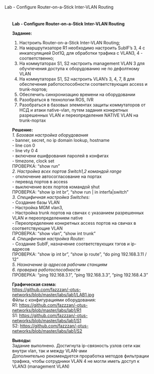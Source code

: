 Lab - Configure Router-on-a-Stick Inter-VLAN Routing

<div class="preview__inner-2" style="padding: 10px 25px 343px;"><div class="cl-preview-section"><p><strong>Lab - Configure Router-on-a-Stick Inter-VLAN Routing</strong></p>
</div><div class="cl-preview-section"><p><strong>Задание:</strong></p>
</div><div class="cl-preview-section"><ol>
<li>Настроить Router-on-a-Stick Inter-VLAN Routing;</li>
<li>На маршрутизаторе R1 необходимо настроить SubIF’s 3, 4 с инкапсуляцией Dot1Q, для обработки трафика с VLAN3, 4 - соответственно;</li>
<li>На коммутаторах S1, S2 настроить management VLAN 3 для обучпечения доступа к оборудованию не по дефолтному VLAN</li>
<li>На коммутаторах S1, S2 настроить VLAN’s 3, 4, 7, 8 для обеспечения работоспособности соответствующих access и trunk-портов;</li>
<li>Обеспечить синхронизацию времени на оборудовании</li>
<li>Разобраться в технологии ROS, IVR</li>
<li>Разобраться в базовых элементах защиты коммутаторов от НСД и атаки native-vlan, путем задания конкретных разрешенных VLAN и переопределения NATIVE VLAN на trunk-портах</li>
</ol>
</div><div class="cl-preview-section"><p><strong>Решение:</strong><br>
<em>1. Базовая настройка оборудования</em><br>
- banner, secret, no ip domain lookup, hostname<br>
- line con 0<br>
- line vty 0 4<br>
- включени ешифрования паролей в конфигах<br>
- timezone, clock set<br>
ПРОВЕРКА: “show run”<br>
<em>2. Настройка всех портов Switch1,2 командой range</em><br>
- отключение автосогласование на портах<br>
- перевод портов в access<br>
- выключение всех портов командой shut<br>
ПРОВЕРКА: “show ip int br”, “show run | in interfa|switch”<br>
<em>3. Специфичная настройка Switches:</em><br>
- Создание базы VLAN<br>
- Настройка MGM vlan3,<br>
- Настройка trunk портов на свичах с указанием разрешенных VLAN и переопределением native<br>
- Переопределение конкретных access портов на свичах в соответствующие VLAN<br>
ПРОВЕРКА: “show vlan”, “show int trunk”<br>
<em>4. Специфичная настройка Router:</em><br>
- Создание SubIF, назначение соответствующих тэгов и ip-адресов<br>
ПРОВЕРКА: “show ip int br”, “show ip route”, “do ping 192.168.3.11 / 12”<br>
<em>5. Назначение ip адресов рабочим станциям</em><br>
<em>6. проверка работоспособности</em><br>
ПРОВЕРКА: “ping 192.168.3.1”, “ping 192.168.3.3”, “ping 192.168.4.3”</p>
</div><div class="cl-preview-section"><p><strong>Графическая схема:</strong><br>
<a href="https://github.com/fazzzan/-otus-networks/blob/master/labs/lab1/LAB1.jpg">https://github.com/fazzzan/-otus-networks/blob/master/labs/lab1/LAB1.jpg</a><br>
Фйлы с конфигурациями оборудования:<br>
R1: <a href="https://github.com/fazzzan/-otus-networks/blob/master/labs/lab1/R1">https://github.com/fazzzan/-otus-networks/blob/master/labs/lab1/R1</a><br>
S1: <a href="https://github.com/fazzzan/-otus-networks/blob/master/labs/lab1/S1">https://github.com/fazzzan/-otus-networks/blob/master/labs/lab1/S1</a><br>
S2: <a href="https://github.com/fazzzan/-otus-networks/blob/master/labs/lab1/S2">https://github.com/fazzzan/-otus-networks/blob/master/labs/lab1/S2</a></p>
</div><div class="cl-preview-section"><p><strong>Выводы:</strong><br>
Задание выполнено. Достигнута ip-связность узлов сети как внутри vlan, так и между VLAN-ами<br>
Дополнительно рекомендуется проработка методов фильтрации трафика, чтобы сотрудники VLAN 4 не могли иметь доступ к VLAN3 (management VLAN)</p>
</div></div>
